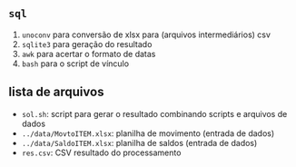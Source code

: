 
## `sql`

1. `unoconv` para conversão de xlsx para (arquivos intermediários) csv
2. `sqlite3` para geração do resultado
3. `awk` para acertar o formato de datas
3. `bash` para o script de vínculo

## lista de arquivos

- `sol.sh`: script para gerar o resultado combinando scripts e arquivos de dados
- `../data/MovtoITEM.xlsx`: planilha de movimento (entrada de dados)
- `../data/SaldoITEM.xlsx`: planilha de saldos (entrada de dados)
- `res.csv`: CSV resultado do processamento 



